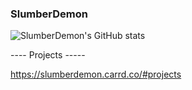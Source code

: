 ### SlumberDemon ###

![SlumberDemon's GitHub stats](https://github-readme-stats.vercel.app/api?username=slumberdemon&hide=issues,prs&show_icons=true&theme=radical)

---- Projects -----

https://slumberdemon.carrd.co/#projects





